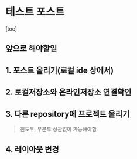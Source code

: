 # 테스트 포스트
[toc]
## 앞으로 해야할일

## 1. 포스트 올리기(로컬 ide 상에서)
## 2. 로컬저장소와 온라인저장소 연결확인
## 3. 다른 repository에 프로젝트 올리기
> 윈도우, 우분투 상관없이 가능해야함
## 4. 레이아웃 변경
